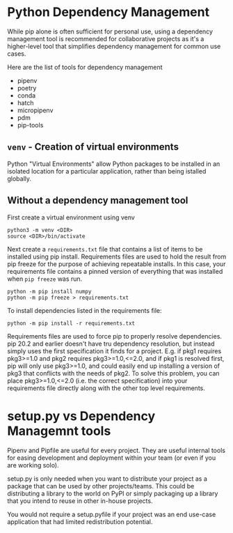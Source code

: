 # Python Dependency Management
While pip alone is often sufficient for personal use, using a dependency management tool is recommended for collaborative projects as it's a higher-level tool that simplifies dependency management for common use cases.

Here are the list of tools for dependency management
- pipenv
- poetry
- conda
- hatch
- micropipenv
- pdm
- pip-tools

## `venv` - Creation of virtual environments
Python "Virtual Environments" allow Python packages to be installed in an isolated location for a particular application, rather than being istalled globally.

## Without a dependency management tool

First create a virtual environment using venv

```
python3 -m venv <DIR>
source <DIR>/bin/activate
```

Next create a `requirements.txt` file that contains a list of items to be installed using pip install. Requirements files are used to hold the result from pip freeze for the purpose of achieving repeatable installs. In this case, your requirements file contains a pinned version of everything that was installed when `pip freeze` was run.

```
python -m pip install numpy
python -m pip freeze > requirements.txt
```

To install dependencies listed in the requirements file:

```
python -m pip install -r requirements.txt
```

Requirements files are used to force pip to properly resolve dependencies. pip 20.2 and earlier doesn't have tru dependency resolution, but instead simply uses the first specification it finds for a project. E.g. if pkg1 requires pkg3>=1.0 and pkg2 requires pkg3>=1.0,<=2.0, and if pkg1 is resolved first, pip will only use pkg3>=1.0, and could easily end up installing a version of pkg3 that conflicts with the needs of pkg2. To solve this problem, you can place pkg3>=1.0,<=2.0 (i.e. the correct specification) into your requirements file directly along with the other top level requirements.

# setup.py vs Dependency Managemnt tools

Pipenv and Pipfile are useful for every project. They are useful internal tools for easing development and deployment within your team (or even if you are working solo).

setup.py is only needed when you want to distribute your project as a package that can be used by other projects/teams. This could be distributing a library to the world on PyPI or simply packaging up a library that you intend to reuse in other in-house projects.

You would not require a setup.pyfile if your project was an end use-case application that had limited redistribution potential.

